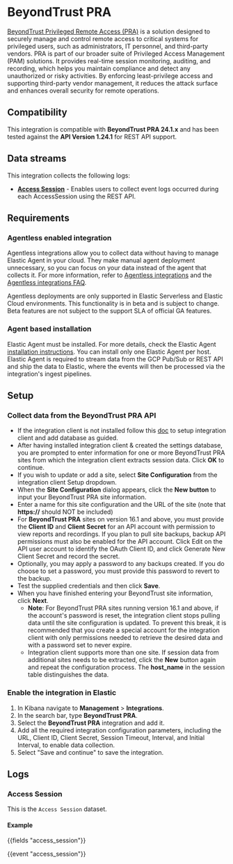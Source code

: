 # BeyondTrust PRA

[BeyondTrust Privileged Remote Access (PRA)](https://www.beyondtrust.com/products/privileged-remote-access) is a solution designed to securely manage and control remote access to critical systems for privileged users, such as administrators, IT personnel, and third-party vendors. PRA is part of our broader suite of Privileged Access Management (PAM) solutions. It provides real-time session monitoring, auditing, and recording, which helps you maintain compliance and detect any unauthorized or risky activities. By enforcing least-privilege access and supporting third-party vendor management, it reduces the attack surface and enhances overall security for remote operations.

## Compatibility

This integration is compatible with **BeyondTrust PRA 24.1.x** and has been tested against the **API Version 1.24.1** for REST API support.

## Data streams

This integration collects the following logs:

- **[Access Session](https://docs.beyondtrust.com/pra/docs/reporting#accesssession)** - Enables users to collect event logs occurred during each AccessSession using the REST API.

## Requirements

### Agentless enabled integration

Agentless integrations allow you to collect data without having to manage Elastic Agent in your cloud. They make manual agent deployment unnecessary, so you can focus on your data instead of the agent that collects it. For more information, refer to [Agentless integrations](https://www.elastic.co/guide/en/serverless/current/security-agentless-integrations.html) and the [Agentless integrations FAQ](https://www.elastic.co/guide/en/serverless/current/agentless-integration-troubleshooting.html).

Agentless deployments are only supported in Elastic Serverless and Elastic Cloud environments.  This functionality is in beta and is subject to change. Beta features are not subject to the support SLA of official GA features.

### Agent based installation

Elastic Agent must be installed. For more details, check the Elastic Agent [installation instructions](docs-content://reference/fleet/install-elastic-agents.md).
You can install only one Elastic Agent per host.
Elastic Agent is required to stream data from the GCP Pub/Sub or REST API and ship the data to Elastic, where the events will then be processed via the integration's ingest pipelines.

## Setup

### Collect data from the BeyondTrust PRA API

- If the integration client is not installed follow this [doc](https://docs.beyondtrust.com/pra/docs/integration-client) to setup integration client and add database as guided.
- After having installed integration client & created the settings database, you are prompted to enter information for one or more BeyondTrust PRA sites from which the integration client extracts session data. Click **OK** to continue.
- If you wish to update or add a site, select **Site Configuration** from the integration client Setup dropdown.
- When the **Site Configuration** dialog appears, click the **New button** to input your BeyondTrust PRA site information.
- Enter a name for this site configuration and the URL of the site (note that **https://** should NOT be included)
- For **BeyondTrust PRA** sites on version 16.1 and above, you must provide the **Client ID** and **Client Secret** for an API account with permission to view reports and recordings. If you plan to pull site backups, backup API permissions must also be enabled for the API account. Click Edit on the API user account to identify the OAuth Client ID, and click Generate New Client Secret and record the secret.
- Optionally, you may apply a password to any backups created. If you do choose to set a password, you must provide this password to revert to the backup.
- Test the supplied credentials and then click **Save**.
- When you have finished entering your BeyondTrust site information, click **Next**.
    - **Note**: For BeyondTrust PRA sites running version 16.1 and above, if the account's password is reset, the integration client stops pulling data until the site configuration is updated. To prevent this break, it is recommended that you create a special account for the integration client with only permissions needed to retrieve the desired data and with a password set to never expire.
    - Integration client supports more than one site. If session data from additional sites needs to be extracted, click the **New** button again and repeat the configuration process. The **host_name** in the session table distinguishes the data.

### Enable the integration in Elastic

1. In Kibana navigate to **Management** > **Integrations**.
2. In the search bar, type **BeyondTrust PRA**.
3. Select the **BeyondTrust PRA** integration and add it.
4. Add all the required integration configuration parameters, including the URL, Client ID, Client Secret, Session Timeout, Interval, and Initial Interval, to enable data collection.
5. Select "Save and continue" to save the integration.

## Logs

### Access Session

This is the `Access Session` dataset.

#### Example

{{fields "access_session"}}

{{event "access_session"}}
